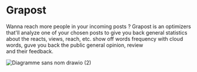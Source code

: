 # Grapost
Wanna reach more people in your incoming posts ? Grapost is an optimizers that'll analyze one of your chosen posts to give you back general statistics about the reacts, views, reach, etc. show off words frequency with cloud words, guve you back the public general opinion, review and their feedback.

![Diagramme sans nom drawio (2)](https://user-images.githubusercontent.com/95004776/199850492-fa790ee0-609f-46d6-9c56-f099f332b5b9.png)
